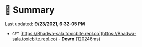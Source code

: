 # 📖 Summary
Last updated: **9/23/2021, 6:32:05 PM**

- `GET` [https://Bhadwa-sala.toxicblte.repl.co](https://Bhadwa-sala.toxicblte.repl.co) - **Down** (120246ms)
